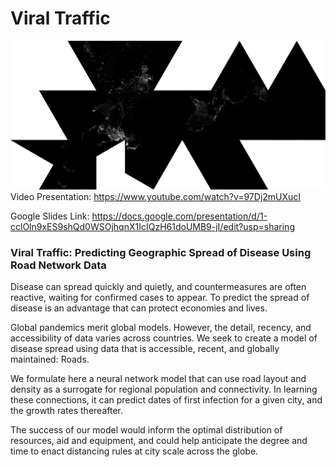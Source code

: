 # Viral Traffic

![hello!](CONNECTIVE-DYMAX.png)
Video Presentation: https://www.youtube.com/watch?v=97Dj2mUXucI

Google Slides Link: https://docs.google.com/presentation/d/1-cclOln9xES9shQd0WSOjhqnX1IcIQzH61doUMB9-jI/edit?usp=sharing

### Viral Traffic: Predicting Geographic Spread of Disease Using Road Network Data

Disease can spread quickly and quietly, and countermeasures are often reactive, waiting for confirmed cases to appear. To predict the spread of disease is an advantage that can protect economies and lives.

Global pandemics merit global models. However, the detail, recency, and accessibility of data varies across countries. We seek to create a model of disease spread using data that is accessible, recent, and globally maintained: Roads.

We formulate here a neural network model that can use road layout and density as a surrogate for regional population and connectivity. In learning these connections, it can predict dates of first infection for a given city, and the growth rates thereafter.

The success of our model would inform the optimal distribution of resources, aid and equipment, and could help anticipate the degree and time to enact distancing rules at city scale across the globe.
